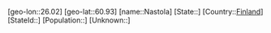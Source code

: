 ﻿---
location: [60.93,26.02]
type: City
tags:
- geo/City


SpocWebEntityId: 32744
isDeleted: false
confidential: public

---
[geo-lon::26.02]
[geo-lat::60.93]
[name::Nastola]
[State::]
[Country::[Finland](geo/Continent/Europe/Finland.md)]
[StateId::]
[Population::]
[Unknown::]

